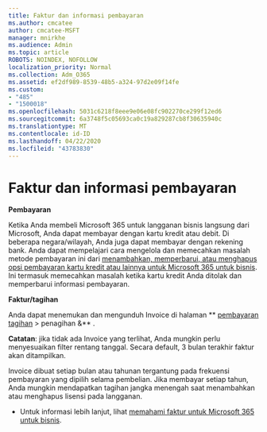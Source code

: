 ```yaml
---
title: Faktur dan informasi pembayaran
ms.author: cmcatee
author: cmcatee-MSFT
manager: mnirkhe
ms.audience: Admin
ms.topic: article
ROBOTS: NOINDEX, NOFOLLOW
localization_priority: Normal
ms.collection: Adm_O365
ms.assetid: ef2df989-8539-48b5-a324-97d2e09f14fe
ms.custom:
- "485"
- "1500018"
ms.openlocfilehash: 5031c6218f8eee9e06e08fc902270ce299f12ed6
ms.sourcegitcommit: 6a3748f5c05693ca0c19a829287cb8f30635940c
ms.translationtype: MT
ms.contentlocale: id-ID
ms.lasthandoff: 04/22/2020
ms.locfileid: "43783830"
---
```

# <a name="invoice-and-payment-information"></a>Faktur dan informasi pembayaran

**Pembayaran**

Ketika Anda membeli Microsoft 365 untuk langganan bisnis langsung dari Microsoft, Anda dapat membayar dengan kartu kredit atau debit.  Di beberapa negara/wilayah, Anda juga dapat membayar dengan rekening bank.  Anda dapat mempelajari cara mengelola dan memecahkan masalah metode pembayaran ini dari [menambahkan, memperbarui, atau menghapus opsi pembayaran kartu kredit atau lainnya untuk Microsoft 365 untuk bisnis](https://go.microsoft.com/fwlink/?linkid=2118133).  Ini termasuk memecahkan masalah ketika kartu kredit Anda ditolak dan memperbarui informasi pembayaran.

**Faktur/tagihan**

Anda dapat menemukan dan mengunduh Invoice di halaman ** [pembayaran tagihan](https://go.microsoft.com/fwlink/p/?linkid=848039) > penagihan &** .  

**Catatan**: jika tidak ada Invoice yang terlihat, Anda mungkin perlu menyesuaikan filter rentang tanggal.  Secara default, 3 bulan terakhir faktur akan ditampilkan.

Invoice dibuat setiap bulan atau tahunan tergantung pada frekuensi pembayaran yang dipilih selama pembelian.  Jika membayar setiap tahun, Anda mungkin mendapatkan tagihan jangka menengah saat menambahkan atau menghapus lisensi pada langganan.
 
- Untuk informasi lebih lanjut, lihat [memahami faktur untuk Microsoft 365 untuk bisnis](https://go.microsoft.com/fwlink/?linkid=2119101).
